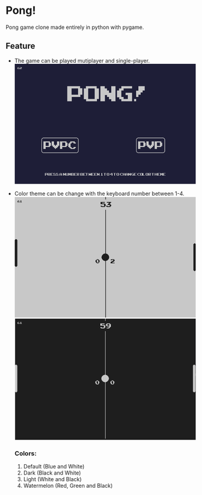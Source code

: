 # Pong!

Pong game clone made entirely in python with pygame.

## Feature

* The game can be played mutiplayer and single-player.
![](repo_img/menu.png)

* Color theme can be change with the keyboard number between 1-4.
![](repo_img/color_light.png)
![](repo_img/color_dark.png)

    ### Colors:
    1) Default (Blue and White)
    2) Dark (Black and White)
    3) Light (White and Black)
    4) Watermelon (Red, Green and Black)
